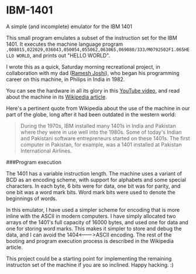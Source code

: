 # IBM-1401
A simple (and incomplete) emulator for the IBM 1401

This small program emulates a subset of the instruction set for the IBM 1401. It executes the machine language program `,008015,022029,036043,050054,055062,063065,069080/333/M0792502F1.065HELLO WORLD`, and prints out "HELLO WORLD".

I wrote this as a quick, Saturday morning recreational project, in collaboration with my dad ([Ramesh Joshi](http://www.consult400.com/myprofile.htm)), who began his programming career on this machine, in Philips in India in 1982.

You can see the hardware in all its glory in this [YouTube video](https://www.youtube.com/watch?v=PwftXqJu8hs), and read about the machine in its [Wikipedia article](https://en.wikipedia.org/wiki/IBM_1401).

Here's a pertinent quote from Wikipedia about the use of the machine in our part of the globe, long after it had been outdated in the western world:

> During the 1970s, IBM installed many 1401s in India and Pakistan where they were in use well into the 1980s. Some of today's Indian and Pakistani software entrepreneurs started on these 1401s. The first computer in Pakistan, for example, was a 1401 installed at Pakistan International Airlines.

###Program execution

The 1401 has a variable instruction length. The machine uses a variant of BCD as an encoding scheme, with support for alphabets and some special characters. In each byte, 6 bits were for data, one bit was for parity, and one bit was a word mark bits. Word mark bits were used to denote the beginnings of words.

In this emulator, I have used a simpler scheme for encoding that is more inline with the ASCII in modern computers. I have simply allocated two arrays of the 1401's full capacity of 16000 bytes, and used one for data and one for storing word marks. This makes it simpler to store and debug the data, and I can avoid the 1404<--->ASCII encoding. The rest of the booting and program execution process is described in the Wikipedia article.

This project could be a starting point for implementing the remaining instructon set of the machine if you are so inclined. Happy hacking. :)
